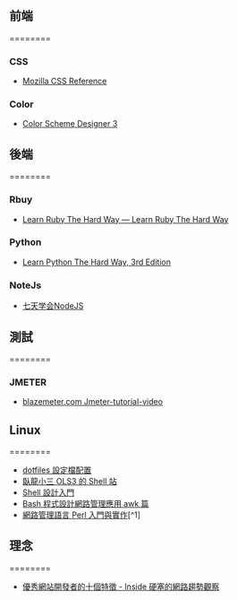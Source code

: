 
## 前端
========

### CSS

- [Mozilla CSS Reference](https://developer.mozilla.org/en-US/docs/Web/CSS/Reference)

### Color 

- [Color Scheme Designer 3](http://colorschemedesigner.com/)


## 後端
========

### Rbuy

- [Learn Ruby The Hard Way — Learn Ruby The Hard Way](http://ruby.learncodethehardway.org/book/)

### Python

- [Learn Python The Hard Way, 3rd Edition](http://learnpythonthehardway.org/book/)


### NoteJs 

- [七天学会NodeJS](http://nqdeng.github.io/7-days-nodejs/)


## 測試
========

### JMETER

- [blazemeter.com Jmeter-tutorial-video](http://blazemeter.com/blog/jmeter-tutorial-video-series)

## Linux 
========

- [dotfiles 設定檔配置](http://dotfiles.github.io/)
- [臥龍小三 OLS3 的 Shell 站](http://bash.freesf.tw/)
- [Shell 設計入門](http://tech.ols3.net/techdoc/old/shell/book1.html)
- [Bash 程式設計網路管理應用 awk 篇](http://tech.ols3.net/techdoc/old/awk_intro/)
- [網路管理語言 Perl 入門與實作](http://tech.ols3.net/techdoc/old/perl_intro/)[^1]


## 理念
========

- [優秀網站開發者的十個特徵 - Inside 硬塞的網路趨勢觀察](http://www.inside.com.tw/2014/02/19/10-signs-that-you-are-an-awesome-web-developer)


















